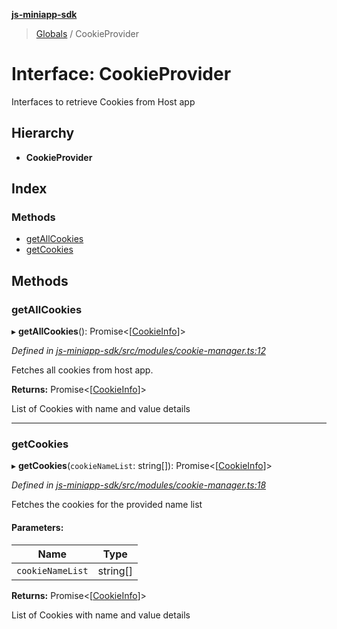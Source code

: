 **[js-miniapp-sdk](../README.md)**

> [Globals](../README.md) / CookieProvider

# Interface: CookieProvider

Interfaces to retrieve Cookies from Host app

## Hierarchy

* **CookieProvider**

## Index

### Methods

* [getAllCookies](cookieprovider.md#getallcookies)
* [getCookies](cookieprovider.md#getcookies)

## Methods

### getAllCookies

▸ **getAllCookies**(): Promise\<[[CookieInfo](cookieinfo.md)]>

*Defined in [js-miniapp-sdk/src/modules/cookie-manager.ts:12](https://github.com/rakutentech/js-miniapp/blob/f59f350/js-miniapp-sdk/src/modules/cookie-manager.ts#L12)*

Fetches all cookies from host app.

**Returns:** Promise\<[[CookieInfo](cookieinfo.md)]>

List of Cookies with name and value details

___

### getCookies

▸ **getCookies**(`cookieNameList`: string[]): Promise\<[[CookieInfo](cookieinfo.md)]>

*Defined in [js-miniapp-sdk/src/modules/cookie-manager.ts:18](https://github.com/rakutentech/js-miniapp/blob/f59f350/js-miniapp-sdk/src/modules/cookie-manager.ts#L18)*

Fetches the cookies for the provided name list

#### Parameters:

Name | Type |
------ | ------ |
`cookieNameList` | string[] |

**Returns:** Promise\<[[CookieInfo](cookieinfo.md)]>

List of Cookies with name and value details
